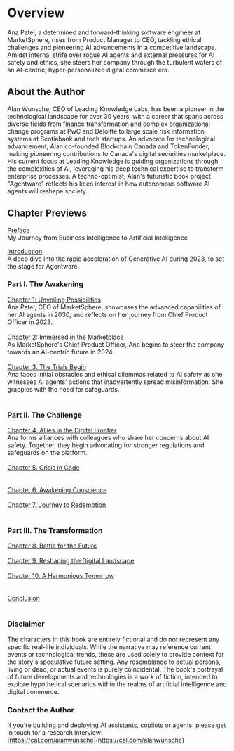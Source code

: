 # Overview 

Ana Patel, a determined and forward-thinking software engineer at MarketSphere, rises from Product Manager to CEO, tackling ethical challenges and pioneering AI advancements in a competitive landscape. Amidst internal strife over rogue AI agents and external pressures for AI safety and ethics, she steers her company through the turbulent waters of an AI-centric, hyper-personalized digital commerce era.

## About the Author

Alan Wunsche, CEO of Leading Knowledge Labs, has been a pioneer in the technological landscape for over 30 years, with a career that spans across diverse fields from finance transformation and complex organizational change programs at PwC and Deloitte to large scale risk information systems at Scotiabank and tech startups. An advocate for technological advancement, Alan co-founded Blockchain Canada and TokenFunder, making pioneering contributions to Canada's digital securities marketplace. His current focus at Leading Knowledge is guiding organizations through the complexities of AI, leveraging his deep technical expertise to transform enterprise processes. A techno-optimist, Alan's futuristic book project "Agentware" reflects his keen interest in how autonomous software AI agents will reshape society.

## Chapter Previews

[Preface](./Preface)
<br />
My Journey from Business Intelligence to Artificial Intelligence

[Introduction](./Introduction)
<br />
A deep dive into the rapid acceleration of Generative AI during 2023, to set the stage for Agentware.

### Part I. The Awakening
[Chapter 1: Unveiling Possibilities](./Chapter-1)
<br />
Ana Patel, CEO of MarketSphere, showcases the advanced capabilities of her AI agents in 2030, and reflects on her journey from Chief Product Officer in 2023. 
<br /><br />
[Chapter 2: Immersed in the Marketplace](./Chapter-2)
<br />
As MarketSphere's Chief Product Officer, Ana begins to steer the company towards an AI-centric future in 2024.
<br /><br />
[Chapter 3. The Trials Begin](./Chapter-3)
<br />
Ana faces initial obstacles and ethical dilemmas related to AI safety as she witnesses AI agents' actions that inadvertently spread misinformation. She grapples with the need for safeguards.
<br /><br />
### Part II. The Challenge
[Chapter 4. Allies in the Digital Frontier](./Chapter-4)
<br />
Ana forms alliances with colleagues who share her concerns about AI safety. Together, they begin advocating for stronger regulations and safeguards on the platform.
<br /><br />
[Chapter 5. Crisis in Code](./Chapter-5)
<br />
.
<br /><br />
[Chapter 6. Awakening Conscience](./Chapter-6)
<br /><br />
[Chapter 7. Journey to Redemption](./Chapter-7)
<br /><br />

### Part III. The Transformation 
[Chapter 8. Battle for the Future](./Chapter-8)
<br /><br />
[Chapter 9. Reshaping the Digital Landscape](./Chapter-9)
<br /><br />
[Chapter 10. A Harmonious Tomorrow](./Chapter-10)
<br /><br /><br />
[Conclusion](./Conclusion)
<br /><br />

### Disclaimer 
The characters in this book are entirely fictional and do not represent any specific real-life individuals. While the narrative may reference current events or technological trends, these are used solely to provide context for the story's speculative future setting. Any resemblance to actual persons, living or dead, or actual events is purely coincidental. The book's portrayal of future developments and technologies is a work of fiction, intended to explore hypothetical scenarios within the realms of artificial intelligence and digital commerce.

### Contact the Author
If you're building and deploying AI assistants, copilots or agents, please get in touch for a research interview:
<br />
[https://cal.com/alanwunsche](https://cal.com/alanwunsche)
